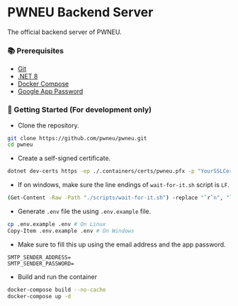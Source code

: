# PWNEU Backend Server

The official backend server of PWNEU.

### 📚 Prerequisites

- [Git](https://git-scm.com)
- [.NET 8](https://dotnet.microsoft.com/download)
- [Docker Compose](https://www.docker.com)
- [Google App Password](https://support.google.com/accounts/answer/185833)

### 🚀 Getting Started (For development only)

- Clone the repository.

```sh
git clone https://github.com/pwneu/pwneu.git
cd pwneu
```

- Create a self-signed certificate.

```sh
dotnet dev-certs https -ep ./.containers/certs/pwneu.pfx -p "YourSSLCertificatePassword"
```

- If on windows, make sure the line endings of `wait-for-it.sh` script is `LF`.

```sh
(Get-Content -Raw -Path "./scripts/wait-for-it.sh") -replace "`r`n", "`n" | Set-Content -Path "./scripts/wait-for-it.sh"
```

- Generate `.env` file the using `.env.example` file.

```sh
cp .env.example .env # On Linux
Copy-Item .env.example .env # On Windows
```

- Make sure to fill this up using the email address and the app password.

```
SMTP_SENDER_ADDRESS=
SMTP_SENDER_PASSWORD=
```

- Build and run the container

```sh
docker-compose build --no-cache
docker-compose up -d
```
